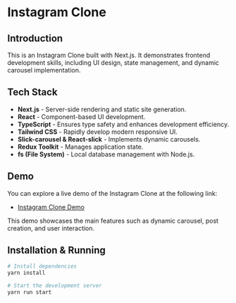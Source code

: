 # Instagram Clone

## Introduction

This is an Instagram Clone built with Next.js. It demonstrates frontend development skills, including UI design, state management, and dynamic carousel implementation.

## Tech Stack

- **Next.js** - Server-side rendering and static site generation.
- **React** - Component-based UI development.
- **TypeScript** - Ensures type safety and enhances development efficiency.
- **Tailwind CSS** - Rapidly develop modern responsive UI.
- **Slick-carousel & React-slick** - Implements dynamic carousels.
- **Redux Toolkit** - Manages application state.
- **fs (File System)** - Local database management with Node.js.

## Demo

You can explore a live demo of the Instagram Clone at the following link:

- [Instagram Clone Demo](https://instagram-zeta-tawny.vercel.app/)

This demo showcases the main features such as dynamic carousel, post creation, and user interaction.

## Installation & Running

```bash
# Install dependencies
yarn install

# Start the development server
yarn run start
```

